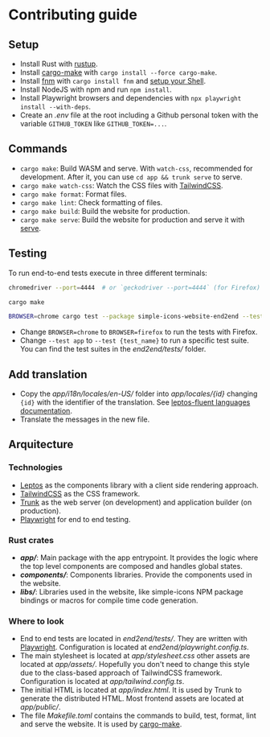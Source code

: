 # Contributing guide

## Setup

- Install Rust with [rustup](https://rustup.rs/).
- Install [cargo-make] with `cargo install --force cargo-make`.
- Install [fnm](https://github.com/Schniz/fnm) with `cargo install fnm` and [setup your Shell](https://github.com/Schniz/fnm#shell-setup).
- Install NodeJS with npm and run `npm install`.
- Install Playwright browsers and dependencies with `npx playwright install --with-deps`.
- Create an _.env_ file at the root including a Github personal token with the variable `GITHUB_TOKEN` like `GITHUB_TOKEN=...`.

## Commands

- `cargo make`: Build WASM and serve. With `watch-css`, recommended for development. After it, you can use `cd app && trunk serve` to serve.
- `cargo make watch-css`: Watch the CSS files with [TailwindCSS](https://tailwindcss.com/).
- `cargo make format`: Format files.
- `cargo make lint`: Check formatting of files.
- `cargo make build`: Build the website for production.
- `cargo make serve`: Build the website for production and serve it with [serve](https://www.npmjs.com/package/serve).

## Testing

To run end-to-end tests execute in three different terminals:

```sh
chromedriver --port=4444  # or `geckodriver --port=4444` (for Firefox)
```

```sh
cargo make
```

```sh
BROWSER=chrome cargo test --package simple-icons-website-end2end --test app -- --fail-fast
```

- Change `BROWSER=chrome` to `BROWSER=firefox` to run the tests with Firefox.
- Change `--test app` to `--test {test_name}` to run a specific test suite. You can find the test suites in the _end2end/tests/_ folder.

## Add translation

- Copy the _app/i18n/locales/en-US/_ folder into _app/locales/{id}_ changing `{id}` with the identifier of the translation. See [leptos-fluent languages documentation].
- Translate the messages in the new file.

[leptos-fluent languages documentation]: https://mondeja.github.io/leptos-fluent/languages.html

## Arquitecture

### Technologies

- [Leptos](https://docs.rs/leptos) as the components library with a client side rendering approach.
- [TailwindCSS](https://tailwindcss.com/) as the CSS framework.
- [Trunk](https://trunkrs.dev/) as the web server (on development) and application builder (on production).
- [Playwright](https://playwright.dev/) for end to end testing.

### Rust crates

- **_app/_**: Main package with the app entrypoint. It provides the logic where the top level components are composed and handles global states.
- **_components/_**: Components libraries. Provide the components used in the website.
- **_libs/_**: Libraries used in the website, like simple-icons NPM package bindings or macros for compile time code generation.

### Where to look

- End to end tests are located in _end2end/tests/_. They are written with [Playwright](https://playwright.dev/). Configuration is located at _end2end/playwright.config.ts_.
- The main stylesheet is located at _app/stylesheet.css_ other assets are located at _app/assets/_. Hopefully you don't need to change this style due to the class-based approach of TailwindCSS framework. Configuration is located at _app/tailwind.config.ts_.
- The initial HTML is located at _app/index.html_. It is used by Trunk to generate the distributed HTML. Most frontend assets are located at _app/public/_.
- The file _Makefile.toml_ contains the commands to build, test, format, lint and serve the website. It is used by [cargo-make].

[cargo-make]: https://sagiegurari.github.io/cargo-make/

